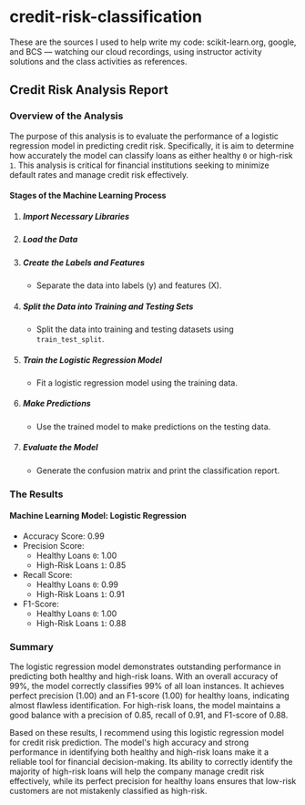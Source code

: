 # credit-risk-classification

These are the sources I used to help write my code: scikit-learn.org, google, and BCS — watching our cloud recordings, using instructor activity solutions and the class activities as references.

## Credit Risk Analysis Report
### Overview of the Analysis
The purpose of this analysis is to evaluate the performance of a logistic regression model in predicting credit risk. Specifically, it is aim to determine how accurately the model can classify loans as either healthy `0` or high-risk `1`. 
This analysis is critical for financial institutions seeking to minimize default rates and manage credit risk effectively.

#### Stages of the Machine Learning Process
1. ##### Import Necessary Libraries
2. ##### Load the Data
3. ##### Create the Labels and Features
      * Separate the data into labels (y) and features (X).
4. ##### Split the Data into Training and Testing Sets
      * Split the data into training and testing datasets using `train_test_split`.
5. ##### Train the Logistic Regression Model
      * Fit a logistic regression model using the training data.
6. ##### Make Predictions
      * Use the trained model to make predictions on the testing data.
7. ##### Evaluate the Model
      * Generate the confusion matrix and print the classification report.

### The Results
#### Machine Learning Model: Logistic Regression
* Accuracy Score: 0.99
* Precision Score:
    * Healthy Loans `0`: 1.00
    * High-Risk Loans `1`: 0.85
* Recall Score:
    * Healthy Loans `0`: 0.99
    * High-Risk Loans `1`: 0.91
* F1-Score:
    * Healthy Loans `0`: 1.00
    * High-Risk Loans `1`: 0.88
### Summary
The logistic regression model demonstrates outstanding performance in predicting both healthy and high-risk loans. With an overall accuracy of 99%, the model correctly classifies 99% of all loan instances. It achieves perfect precision (1.00) and an F1-score (1.00) for healthy loans, indicating almost flawless identification. For high-risk loans, the model maintains a good balance with a precision of 0.85, recall of 0.91, and F1-score of 0.88.

Based on these results, I recommend using this logistic regression model for credit risk prediction. The model's high accuracy and strong performance in identifying both healthy and high-risk loans make it a reliable tool for financial decision-making. Its ability to correctly identify the majority of high-risk loans will help the company manage credit risk effectively, while its perfect precision for healthy loans ensures that low-risk customers are not mistakenly classified as high-risk.
